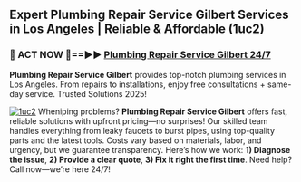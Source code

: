 ## Expert Plumbing Repair Service Gilbert Services in Los Angeles | Reliable & Affordable (1uc2)  

<h3>🚿 ACT NOW 🌟==►► <a href="https://tinyurl.com/2ne6vx2x" rel="nofollow">Plumbing Repair Service Gilbert 24/7</a></h3>

**Plumbing Repair Service Gilbert** provides top-notch plumbing services in Los Angeles. From repairs to installations, enjoy free consultations + same-day service. Trusted Solutions 2025!

[![1uc2](https://i.imgur.com/4PFF4AK.jpeg)](https://tinyurl.com/2ne6vx2x)
Wheniping problems? **Plumbing Repair Service Gilbert** offers fast, reliable solutions with upfront pricing—no surprises! Our skilled team handles everything from leaky faucets to burst pipes, using top-quality parts and the latest tools. Costs vary based on materials, labor, and urgency, but we guarantee transparency. Here’s how we work: **1) Diagnose the issue**, **2) Provide a clear quote**, **3) Fix it right the first time**. Need help? Call now—we’re here 24/7!